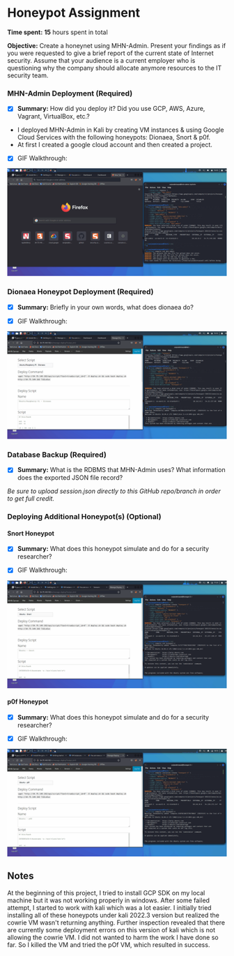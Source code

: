 # Honeypot Assignment

**Time spent:** **15** hours spent in total

**Objective:** Create a honeynet using MHN-Admin. Present your findings as if you were requested to give a brief report of the current state of Internet security. Assume that your audience is a current employer who is questioning why the company should allocate anymore resources to the IT security team.

### MHN-Admin Deployment (Required)

- [x] **Summary:** How did you deploy it? Did you use GCP, AWS, Azure, Vagrant, VirtualBox, etc.?
* I deployed MHN-Admin in Kali by creating VM instances & using Google Cloud Services with the following honeypots: Dionaea, Snort & p0f.
* At first I created a google cloud account and then created a project.  

- [x] GIF Walkthrough:
<img src="mhn-admin.gif">

### Dionaea Honeypot Deployment (Required)

- [x] **Summary:** Briefly in your own words, what does dionaea do?

- [x] GIF Walkthrough:
<img src="dionaea-honeypot.gif">

### Database Backup (Required) 

- [x] **Summary:** What is the RDBMS that MHN-Admin uses? What information does the exported JSON file record?

*Be sure to upload session.json directly to this GitHub repo/branch in order to get full credit.*

### Deploying Additional Honeypot(s) (Optional)

#### Snort Honeypot

- [x] **Summary:** What does this honeypot simulate and do for a security researcher?

- [x] GIF Walkthrough:
<img src="snort-honeypot.gif">

#### p0f Honeypot

- [x] **Summary:** What does this honeypot simulate and do for a security researcher?

- [x] GIF Walkthrough:
<img src="p0f-honeypot.gif">


## Notes

At the beginning of this project, I tried to install GCP SDK on my local machine but it was not working properly in windows. After some failed attempt, I started to work with kali which was a lot easier. I initially tried installing all of these honeypots under kali 2022.3 version but realized the cowrie VM wasn't returning anything. Further inspection revealed that there are currently some deployment errors on this version of kali which is not allowing the cowrie VM. I did not wanted to harm the work I have done so far. So I killed the VM and tried the pOf VM, which resulted in success.

